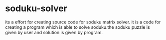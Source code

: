 # soduku-solver
its a effort for creating source code for soduku matrix solver. 
it is a code for creating a program which is able to solve soduku.the soduku puzzle is given by user and solution is given by program.
